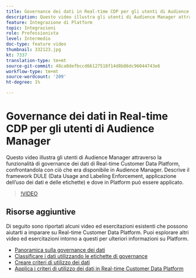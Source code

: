 ```yaml
---
title: Governance dei dati in Real-time CDP per gli utenti di Audience Manager
description: Questo video illustra gli utenti di Audience Manager attraverso la funzionalità di governance dei dati di Real-time Customer Data Platform, confrontandola con ciò che era disponibile in Audience Manager. Descrive il framework DULE (Data Usage and Labeling Enforcement, applicazione dell’uso dei dati e delle etichette) e dove in Platform può essere applicato.
feature: Integrazione di Platform
topic: Integrazioni
role: Professionista
level: Intermedio
doc-type: feature video
thumbnail: 332123.jpg
kt: 7337
translation-type: tm+mt
source-git-commit: 48ca8defbccd66127518f14d8b86dc96044743e6
workflow-type: tm+mt
source-wordcount: '209'
ht-degree: 1%

---
```



# Governance dei dati in Real-time CDP per gli utenti di Audience Manager

Questo video illustra gli utenti di Audience Manager attraverso la funzionalità di governance dei dati di Real-time Customer Data Platform, confrontandola con ciò che era disponibile in Audience Manager. Descrive il framework DULE (Data Usage and Labeling Enforcement, applicazione dell’uso dei dati e delle etichette) e dove in Platform può essere applicato.

>[!VIDEO](https://video.tv.adobe.com/v/332123/?quality=12&learn=on)

## Risorse aggiuntive

Di seguito sono riportati alcuni video ed esercitazioni esistenti che possono aiutarti a imparare su Real-time Customer Data Platform. Puoi esplorare altri video ed esercitazioni intorno a questi per ulteriori informazioni su Platform.

* [Panoramica sulla governance dei dati](https://experienceleague.adobe.com/docs/platform-learn/tutorials/data-governance/understanding-data-governance.html?lang=en#data-governance)
* [Classificare i dati utilizzando le etichette di governance](https://experienceleague.adobe.com/docs/platform-learn/tutorials/data-governance/classify-data-using-governance-labels.html?lang=en#data-governance)
* [Creare criteri di utilizzo dei dati](https://experienceleague.adobe.com/docs/platform-learn/tutorials/data-governance/create-data-usage-policies.html?lang=en#data-governance)
* [Applica i criteri di utilizzo dei dati in Real-time Customer Data Platform](https://experienceleague.adobe.com/docs/platform-learn/tutorials/data-governance/enforce-data-usage-policies-in-real-time-cdp.html?lang=en#data-governance)
